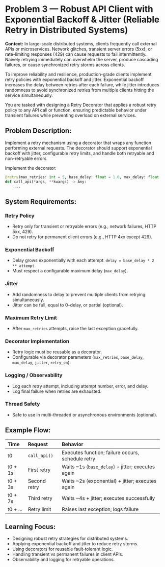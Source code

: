 # Problem 3 — Robust API Client with Exponential Backoff & Jitter (Reliable Retry in Distributed Systems)

**Context:**
In large-scale distributed systems, clients frequently call external APIs or microservices. Network glitches, transient server errors (5xx), or rate-limiting responses (429) can cause requests to fail intermittently. Naively retrying immediately can overwhelm the server, produce cascading failures, or cause synchronized retry storms across clients.

To improve reliability and resilience, production-grade clients implement retry policies with exponential backoff and jitter. Exponential backoff increases the delay between retries after each failure, while jitter introduces randomness to avoid synchronized retries from multiple clients hitting the service simultaneously.

You are tasked with designing a Retry Decorator that applies a robust retry policy to any API call or function, ensuring predictable behavior under transient failures while preventing overload on external services.

## Problem Description:

Implement a retry mechanism using a decorator that wraps any function performing external requests. The decorator should support exponential backoff with jitter, configurable retry limits, and handle both retryable and non-retryable errors.

Implement the decorator:

```python
@retry(max_retries: int = 5, base_delay: float = 1.0, max_delay: float = 30.0, jitter: bool = True, retry_on: Tuple[Exception, ...] = (Exception,))
def call_api(*args, **kwargs) -> Any:
    ...
```

## System Requirements:

### Retry Policy
*   Retry only for transient or retryable errors (e.g., network failures, HTTP 5xx, 429).
*   Do not retry for permanent client errors (e.g., HTTP 4xx except 429).

### Exponential Backoff
*   Delay grows exponentially with each attempt: `delay = base_delay * 2 ** attempt`.
*   Must respect a configurable maximum delay (`max_delay`).

### Jitter
*   Add randomness to delay to prevent multiple clients from retrying simultaneously.
*   Jitter can be full, equal to 0–delay, or partial (optional).

### Maximum Retry Limit
*   After `max_retries` attempts, raise the last exception gracefully.

### Decorator Implementation
*   Retry logic must be reusable as a decorator.
*   Configurable via decorator parameters (`max_retries`, `base_delay`, `max_delay`, `jitter`, `retry_on`).

### Logging / Observability
*   Log each retry attempt, including attempt number, error, and delay.
*   Log final failure when retries are exhausted.

### Thread Safety
*   Safe to use in multi-threaded or asynchronous environments (optional).

## Example Flow:

| Time      | Request      | Behavior                                                               |
| :-------- | :----------- | :--------------------------------------------------------------------- |
| t0        | `call_api()` | Executes function; failure occurs, schedule retry                      |
| t0 + 1s   | First retry  | Waits ~1s (`base_delay`) + jitter; executes again                      |
| t0 + 3s   | Second retry | Waits ~2s (exponential) + jitter; executes again                       |
| t0 + 7s   | Third retry  | Waits ~4s + jitter; executes successfully                              |
| t0 + ...  | Retry limit  | Raises last exception; logs failure                                    |

## Learning Focus:

*   Designing robust retry strategies for distributed systems.
*   Applying exponential backoff and jitter to reduce retry storms.
*   Using decorators for reusable fault-tolerant logic.
*   Handling transient vs permanent failures in client APIs.
*   Observability and logging for retryable operations.